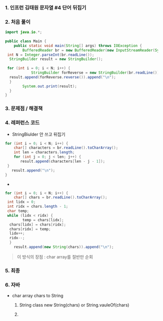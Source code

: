 ### 1. 인프런 김태원 문자열 #4 단어 뒤집기

### 2. 처음 풀이

``` java
import java.io.*;  
  
public class Main {  
    public static void main(String[] args) throws IOException {  
        BufferedReader br = new BufferedReader(new InputStreamReader(System.in));  
 int N = Integer.parseInt(br.readLine());  
  StringBuilder result = new StringBuilder();  
  
 for (int i = 0; i < N; i++) {  
            StringBuilder forReverse = new StringBuilder(br.readLine());  
  result.append(forReverse.reverse()).append("\n");  
  }  
        System.out.print(result);  
  }  
}
```

### 3. 문제점 / 해결책

### 4. 레퍼런스 코드
 * StringBiulder 안 쓰고 뒤집기
 ``` java
 for (int i = 0; i < N; i++) {  
	 char[] characters = br.readLine().toCharArray();  
	 int len = characters.length;  
	 for (int j = 0; j < len; j++) {  
        result.append(characters[len - j - 1]);  
  }  	
    result.append("\n");  
}
```
* 
``` java
for (int i = 0; i < N; i++) {  
    char[] chars = br.readLine().toCharArray();  
 int lidx = 0;  
 int ridx = chars.length - 1;  
 char temp;  
 while (lidx < ridx) {  
        temp = chars[lidx];  
  chars[lidx] = chars[ridx];  
  chars[ridx] = temp;  
  lidx++;  
  ridx--;  
  }  
    result.append(new String(chars)).append("\n");
```
> 이 방식의 장점 : char array를 절반만 순회
### 5. 최종

### 6. 자바
* char array chars to String
  1. String class new String(chars) or String.vauleOf(chars)

  2.  
<!--stackedit_data:
eyJoaXN0b3J5IjpbOTA1ODc2NzA2LC0xOTUxMzM0MzQ1LC0yNT
IxOTc5MjEsLTE4MzQxMTI3NDBdfQ==
-->